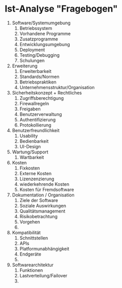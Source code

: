 Ist-Analyse "Fragebogen"
========================
1. Software/Systemumgebung
   1. Betriebssystem
   2. Vorhandene Programme
   3. Zusatzprogramme
   4. Entwicklungsumgebung
   5. Deployment
   6. Testing/Debugging
   7. Schulungen
2. Erweiterung
   1. Erweiterbarkeit
   2. Standards/Normen
   3. Betriebspraktiken
   4. Unternehmensstruktur/Organisation
3. Sicherheitskonzept + Rechtliches
   1. Zugriffsberechtigung
   2. Firewallregeln
   3. Freigaben
   4. Benutzerverwaltung
   5. Authentifizierung
   6. Protokollierung
4. Benutzerfreundlichkeit
   1. Usability
   2. Bedienbarkeit
   3. UI-Design
5. Wartung/Support
   1. Wartbarkeit
6. Kosten
   1. Fixkosten
   2. Externe Kosten
   3. Lizenzenzierung
   4. wiederkehrende Kosten
   5. Kosten für Fremdsoftware
7. Dokumentation / Organisation
   1. Ziele der Software
   2. Soziale Auswirkungen
   3. Qualitätsmanagement
   4. Risikobetrachtung
   5. Vorgehen
   6. 
8. Kompatibilität
   1. Schnittstellen
   2. APIs
   3. Platformunabhängigkeit
   4. Endgeräte
   5. 
9.  Softwarearchitektur
    1.  Funktionen
    2.  Lastverteilung/Failover
    3.  